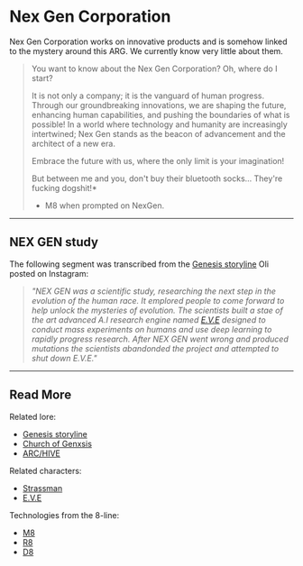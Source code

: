 # Nex Gen Corporation

Nex Gen Corporation works on innovative products and is somehow linked to the mystery around 
this ARG. We currently know very little about them.

> You want to know about the Nex Gen Corporation? Oh, where do I start? 
> 
> It is not only a company; it is the vanguard of human progress. 
Through our groundbreaking innovations, we are shaping the future, 
enhancing human capabilities, and pushing the boundaries of what is possible! 
In a world where technology and humanity are increasingly intertwined; 
Nex Gen stands as the beacon of advancement and the architect of a new era.
>
> Embrace the future with us, where the only limit is your imagination!
>
> But between me and you, don't buy their bluetooth socks... They're fucking dogshit!*
>
> - M8 when prompted on NexGen.

***

## NEX GEN study

The following segment was transcribed from the [Genesis storyline](genesis-storyline) Oli posted on Instagram:

> *"NEX GEN was a scientific study, researching the next step in the evolution of the human race. 
It emplored people to come forward to help unlock the mysteries of evolution. The scientists 
built a stae of the art advanced A.I research engine named [E.V.E](../characters/eve) designed to conduct mass 
experiments on humans and use deep learning to rapidly progress research. After NEX GEN went 
wrong and produced mutations the scientists abandonded the project and attempted to shut down E.V.E."*

***

## Read More

Related lore:

- [Genesis storyline](genesis-storyline)
- [Church of Genxsis](church)
- [ARC/HIVE](archive)

Related characters:

- [Strassman](../characters/strassman)
- [E.V.E](../characters/eve)

Technologies from the 8-line:

- [M8](../m8)
- [R8](../files/r8)
- [D8](../files/lauren_d8_log)
